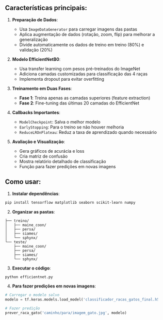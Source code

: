 ## Características principais:

1. **Preparação de Dados**:
   - Usa `ImageDataGenerator` para carregar imagens das pastas
   - Aplica augmentação de dados (rotação, zoom, flip) para melhorar a generalização
   - Divide automaticamente os dados de treino em treino (80%) e validação (20%)

2. **Modelo EfficientNetB0**:
   - Usa transfer learning com pesos pré-treinados do ImageNet
   - Adiciona camadas customizadas para classificação das 4 raças
   - Implementa dropout para evitar overfitting

3. **Treinamento em Duas Fases**:
   - **Fase 1**: Treina apenas as camadas superiores (feature extraction)
   - **Fase 2**: Fine-tuning das últimas 20 camadas do EfficientNet

4. **Callbacks Importantes**:
   - `ModelCheckpoint`: Salva o melhor modelo
   - `EarlyStopping`: Para o treino se não houver melhoria
   - `ReduceLROnPlateau`: Reduz a taxa de aprendizado quando necessário

5. **Avaliação e Visualização**:
   - Gera gráficos de acurácia e loss
   - Cria matriz de confusão
   - Mostra relatório detalhado de classificação
   - Função para fazer predições em novas imagens

## Como usar:

1. **Instalar dependências**:
```bash
pip install tensorflow matplotlib seaborn scikit-learn numpy
```

2. **Organizar as pastas**:
```
├── treino/
│   ├── maine_coon/
│   ├── persa/
│   ├── siames/
│   └── sphynx/
└── teste/
    ├── maine_coon/
    ├── persa/
    ├── siames/
    └── sphynx/
```

3. **Executar o código**:
```bash
python efficientnet.py
```

4. **Para fazer predições em novas imagens**:
```python
# Carregar o modelo salvo
modelo = tf.keras.models.load_model('classificador_racas_gatos_final.h5')

# Fazer predição
prever_raca_gato('caminho/para/imagem_gato.jpg', modelo)
```
